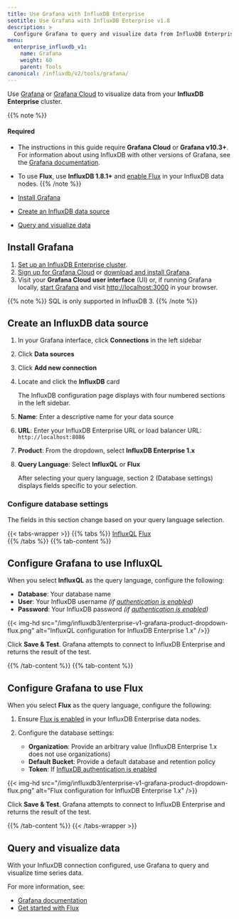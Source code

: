```yaml
---
title: Use Grafana with InfluxDB Enterprise
seotitle: Use Grafana with InfluxDB Enterprise v1.8
description: >
  Configure Grafana to query and visualize data from InfluxDB Enterprise v1.8.
menu:
  enterprise_influxdb_v1:
    name: Grafana
    weight: 60
    parent: Tools
canonical: /influxdb/v2/tools/grafana/
---
```


Use [Grafana](https://grafana.com/) or [Grafana Cloud](https://grafana.com/products/cloud/)
to visualize data from your **InfluxDB Enterprise** cluster.

{{% note %}}
#### Required
- The instructions in this guide require **Grafana Cloud** or **Grafana v10.3+**.
  For information about using InfluxDB with other versions of Grafana,
  see the [Grafana documentation](https://grafana.com/docs/grafana/latest/datasources/influxdb/).
- To use **Flux**, use **InfluxDB 1.8.1+** and [enable Flux](/enterprise_influxdb/v1/flux/installation/)
  in your InfluxDB data nodes.
{{% /note %}}

- [Install Grafana](#install-grafana)
- [Create an InfluxDB data source](#create-an-influxdb-data-source)
- [Query and visualize data](#query-and-visualize-data)

## Install Grafana

1. [Set up an InfluxDB Enterprise cluster](/enterprise_influxdb/v1/introduction/installation/).
2. [Sign up for Grafana Cloud](https://grafana.com/products/cloud/) or
   [download and install Grafana](https://grafana.com/grafana/download).
3. Visit your **Grafana Cloud user interface** (UI) or, if running Grafana locally,
   [start Grafana](https://grafana.com/docs/grafana/latest/installation/) and visit
   <http://localhost:3000> in your browser.

{{% note %}}
SQL is only supported in InfluxDB 3.
{{% /note %}}

## Create an InfluxDB data source

1. In your Grafana interface, click **Connections** in the left sidebar
2. Click **Data sources**
3. Click **Add new connection**
4. Locate and click the **InfluxDB** card

   The InfluxDB configuration page displays with four numbered sections in the left sidebar.

5. **Name**: Enter a descriptive name for your data source
6. **URL**: Enter your InfluxDB Enterprise URL or load balancer URL: `http://localhost:8086`
7. **Product**: From the dropdown, select **InfluxDB Enterprise 1.x**
8. **Query Language**: Select **InfluxQL** or **Flux**

   After selecting your query language, section 2 (Database settings) displays fields specific to your selection.

### Configure database settings

The fields in this section change based on your query language selection.

{{< tabs-wrapper >}}
{{% tabs %}}
[InfluxQL](#)
[Flux](#)                 
{{% /tabs %}}
{{% tab-content %}}
<!--------------------------- BEGIN INFLUXQL CONTENT -------------------------->

## Configure Grafana to use InfluxQL

When you select **InfluxQL** as the query language, configure the following:

- **Database**: Your database name
- **User**: Your InfluxDB username _(if [authentication is enabled](/enterprise_influxdb/v1/administration/authentication_and_authorization/))_
- **Password**: Your InfluxDB password _(if [authentication is enabled](/enterprise_influxdb/v1/administration/authentication_and_authorization/))_

{{< img-hd src="/img/influxdb3/enterprise-v1-grafana-product-dropdown-flux.png" alt="InfluxQL configuration for InfluxDB Enterprise 1.x" />}}

Click **Save & Test**. Grafana attempts to connect to InfluxDB Enterprise and returns the result of the test.

<!---------------------------- END INFLUXQL CONTENT --------------------------->
{{% /tab-content %}}
{{% tab-content %}}
<!----------------------------- BEGIN FLUX CONTENT ---------------------------->

## Configure Grafana to use Flux

When you select **Flux** as the query language, configure the following:

1. Ensure [Flux is enabled](/enterprise_influxdb/v1/flux/installation/) in your InfluxDB Enterprise data nodes.

2. Configure the database settings:

   - **Organization**: Provide an arbitrary value (InfluxDB Enterprise 1.x does not use organizations)
   - **Default Bucket**: Provide a default database and retention policy 
   - **Token**: If [InfluxDB authentication is enabled](/enterprise_influxdb/v1/administration/authentication_and_authorization/)

{{< img-hd src="/img/influxdb3/enterprise-v1-grafana-product-dropdown-flux.png" alt="Flux configuration for InfluxDB Enterprise 1.x" />}}

Click **Save & Test**. Grafana attempts to connect to InfluxDB Enterprise and returns the result of the test.

<!------------------------------ END FLUX CONTENT ----------------------------->
{{% /tab-content %}}
{{< /tabs-wrapper >}}

## Query and visualize data

With your InfluxDB connection configured, use Grafana to query and visualize time series data.

For more information, see:
- [Grafana documentation](https://grafana.com/docs/grafana/latest/)
- [Get started with Flux](/flux/v0/get-started/)